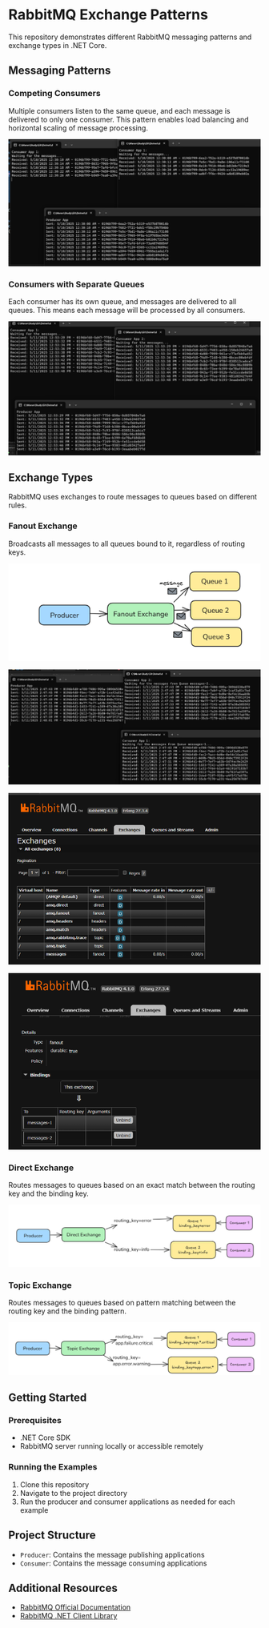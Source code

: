 # RabbitMQ Exchange Patterns

This repository demonstrates different RabbitMQ messaging patterns and exchange types in .NET Core.

## Messaging Patterns

### Competing Consumers
Multiple consumers listen to the same queue, and each message is delivered to only one consumer. This pattern enables load balancing and horizontal scaling of message processing.

![Competing Consumers Pattern](image.png)

### Consumers with Separate Queues
Each consumer has its own queue, and messages are delivered to all queues. This means each message will be processed by all consumers.

![Separate Queues Pattern](image-1.png)

## Exchange Types

RabbitMQ uses exchanges to route messages to queues based on different rules.

### Fanout Exchange
Broadcasts all messages to all queues bound to it, regardless of routing keys.

![Fanout Exchange](image-2.png)

![Fanout exchange Implementation](image-5.png)

![Exchange In RabbitQ Mgmt](image-6.png)

![Queue Bindings in Exchange](image-7.png)

### Direct Exchange
Routes messages to queues based on an exact match between the routing key and the binding key.

![Direct Exchange](image-3.png)

### Topic Exchange
Routes messages to queues based on pattern matching between the routing key and the binding pattern.

![Topic Exchange](image-4.png)

## Getting Started

### Prerequisites
- .NET Core SDK
- RabbitMQ server running locally or accessible remotely

### Running the Examples
1. Clone this repository
2. Navigate to the project directory
3. Run the producer and consumer applications as needed for each example

## Project Structure
- `Producer`: Contains the message publishing applications
- `Consumer`: Contains the message consuming applications

## Additional Resources
- [RabbitMQ Official Documentation](https://www.rabbitmq.com/documentation.html)
- [RabbitMQ .NET Client Library](https://www.rabbitmq.com/dotnet.html)